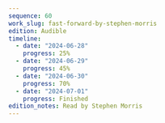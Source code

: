 ```yaml
---
sequence: 60
work_slug: fast-forward-by-stephen-morris
edition: Audible
timeline:
  - date: "2024-06-28"
    progress: 25%
  - date: "2024-06-29"
    progress: 45%
  - date: "2024-06-30"
    progress: 70%
  - date: "2024-07-01"
    progress: Finished
edition_notes: Read by Stephen Morris
---
```

